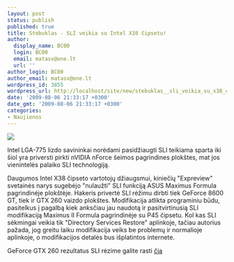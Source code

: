 ```yaml
---
layout: post
status: publish
published: true
title: Stebuklas - SLI veikia su Intel X38 čipsetu!
author:
  display_name: BC00
  login: BC00
  email: matasx@one.lt
  url: ''
author_login: BC00
author_email: matasx@one.lt
wordpress_id: 3855
wordpress_url: http://localhost/site/new/stebuklas__sli_veikia_su_x38_cipsetu/
date: '2009-08-06 21:33:17 +0300'
date_gmt: '2009-08-06 21:33:17 +0300'
categories:
- Naujienos
---
```

<div class="imgright"><img src="http://tbn0.google.com/images?q=tbn:p1LUaqG9hVJW1M:http://images.geek-news.net/nvidia_sli_logo.gif"  /></div>
<p>Intel LGA-775 lizdo savininkai norėdami pasidžiaugti SLI teikiama sparta iki šiol yra priversti pirkti nVIDIA nForce šeimos pagrindines plokštes, mat jos vienintelės palaiko SLI technologiją.</p>
<p>Daugumos Intel X38 čipseto vartotojų džiaugsmui, kiniečių "Expreview" svetainės narys sugebėjo "nulaužti" SLI funkciją ASUS Maximus Formula pagrindinėje plokštėje. Hakeris privertė SLI rėžimu dirbti tiek GeForce 8600 GT, tiek ir GTX 260 vaizdo plokštes. Modifikacija atlikta programiniu būdu, pasitelkus į pagalbą kiek anksčiau jau naudotą ir pasitvirtinusią SLI modifikaciją Maximus II Formula pagrindinėje su P45 čipsetu. Kol kas SLI sėkmingai veikia tik "Directory Services Restore" aplinkoje, tačiau autorius pažada, jog greitu laiku modifikacija veiks be problemų ir normalioje aplinkoje, o modifikacijos detalės bus išplatintos internete.</p>
<p>GeForce GTX 260 rezultatus SLI rėzime galite rasti <a class="ns" href="http://www.techpowerup.com/img/09-08-06/35c.jpg">čia</a></p>
